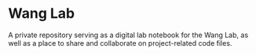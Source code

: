 # Wang Lab

A private repository serving as a digital lab notebook for the Wang Lab, as well as a place to share and collaborate on project-related code files.
